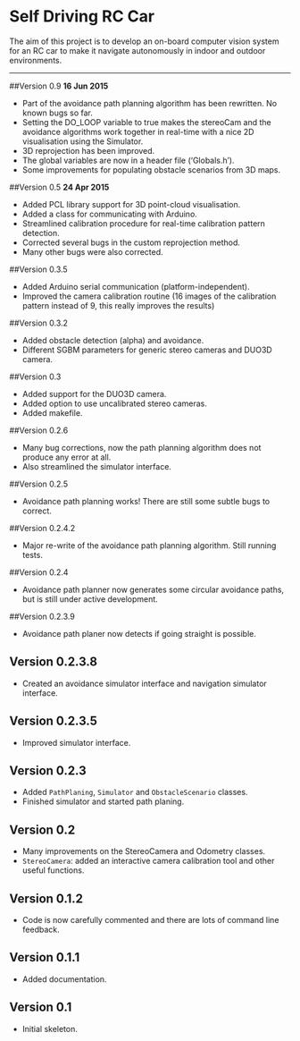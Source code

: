 # Self Driving RC Car
The aim of this project is to develop an on-board computer vision system for an RC car to make it navigate autonomously in indoor and outdoor environments.
- - -

##Version 0.9
**16 Jun 2015**
- Part of the avoidance path planning algorithm has been rewritten. No known bugs so far.
- Setting the DO_LOOP variable to true makes the stereoCam and the avoidance algorithms work together in real-time with a nice 2D visualisation using the Simulator.
- 3D reprojection has been improved.
- The global variables are now in a header file (‘Globals.h’).
- Some improvements for populating obstacle scenarios from 3D maps.

##Version 0.5
**24 Apr 2015**
- Added PCL library support for 3D point-cloud visualisation.
- Added a class for communicating with Arduino.
- Streamlined calibration procedure for real-time calibration pattern detection.
- Corrected several bugs in the custom reprojection method.
- Many other bugs were also corrected.

##Version 0.3.5
- Added Arduino serial communication (platform-independent).
- Improved the camera calibration routine (16 images of the calibration pattern instead of 9, this really improves the results)

##Version 0.3.2
- Added obstacle detection (alpha) and avoidance.
- Different SGBM parameters for generic stereo cameras and DUO3D camera.

##Version 0.3
- Added support for the DUO3D camera.
- Added option to use uncalibrated stereo cameras.
- Added makefile.

##Version 0.2.6
- Many bug corrections, now the path planning algorithm does not produce any error at all.
- Also streamlined the simulator interface.

##Version 0.2.5
- Avoidance path planning works! There are still some subtle bugs to correct.

##Version 0.2.4.2
- Major re-write of the avoidance path planning algorithm. Still running tests.

##Version 0.2.4
- Avoidance path planner now generates some circular avoidance paths, but is still under active development.

##Version 0.2.3.9
- Avoidance path planer now detects if going straight is possible.

## Version 0.2.3.8
- Created an avoidance simulator interface and navigation simulator interface.

## Version 0.2.3.5
- Improved simulator interface.

## Version 0.2.3
- Added `PathPlaning`, `Simulator` and `ObstacleScenario` classes.
- Finished simulator and started path planing.

## Version 0.2
- Many improvements on the StereoCamera and Odometry classes.
- `StereoCamera`: added an interactive camera calibration tool and other useful functions.

## Version 0.1.2
- Code is now carefully commented and there are lots of command line feedback.

## Version 0.1.1
- Added documentation.

## Version 0.1
- Initial skeleton.